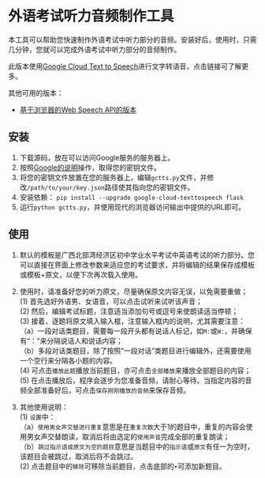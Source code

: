 # 外语考试听力音频制作工具

本工具可以帮助您快速制作外语考试中听力部分的音频。安装好后，使用时，只需几分钟，您就可以完成外语考试中听力部分的音频制作。

此版本使用[Google Cloud Text to Speech](https://cloud.google.com/text-to-speech/)进行文字转语音，点击链接可了解更多。

其他可用的版本：
- [基于浏览器的Web Speech API的版本](https://github.com/godspirit00/ListeningTestAudioMaker/tree/webspeechapi-v2)

## 安装
1. 下载源码，放在可以访问Google服务的服务器上。
2. 按照[Google的说明](https://cloud.google.com/text-to-speech/docs/quickstart-client-libraries#before-you-begin)操作，取得您的密钥文件。
3. 将您的密钥文件放置在您的服务器上，编辑`gctts.py`文件，并修改`/path/to/your/key.json`路径使其指向您的密钥文件。
4. 安装依赖：
    ```pip install --upgrade google-cloud-texttospeech flask```
5. 运行`python gctts.py`，并使用现代的浏览器访问输出中提供的URL即可。

## 使用
1. 默认的模板是广西北部湾经济区初中学业水平考试中英语考试的听力部分。您可以直接在界面上修改参数来适应您的考试要求，并将编辑的结果保存成模板或模板+原文，以便下次再次载入使用。 
 
2. 使用时，请准备好您的听力原文，尽量确保原文内容无误，以免需要重做；  
    (1) 首先选好外语男、女语音，可以点击试听来试听该声音；  
    (2) 然后，编辑考试标题，注意适当添加句号或逗号来使朗读适当停顿；  
    (3) 接着，逐题将原文填入输入框，注意输入框内的说明，尤其需要注意：   
       （a）一段对话类题目，需要每一段开头都有说话人标记，如`M:`或`W:`，并确保有“：”来分隔说话人和说话内容；  
       （b）多段对话类题目，除了按照“一段对话”类题目进行编辑外，还需要使用一个空行来分隔各小题的内容。  
    (4) 可点击`播放此题`播放当前题目，亦可点击`全部播放`来播放全部题目的内容；    
    (5) 在点击播放后，程序会逐步为您准备音频，请耐心等待。当指定内容的音频全部准备好后，可点击`保存刚刚播放的音频`来保存音频。

3. 其他使用说明：   
    (1) `设置`中：   
        （a）`使用男女声交替进行重复`意思是在`重复次数`大于1的题目中，重复的内容会使用男女声交替朗读，取消后将由选定的`使用声音`完成全部的重复朗读；   
        （b）`跳过指示语或原文为空的题目`意思是当题目中的`指示语`或`原文`有任一为空时，该题目会被跳过，取消后将不会跳过。   
    (2) 点击题目中的`移除`可移除当前题目，点击底部的`+`可添加新题目。
